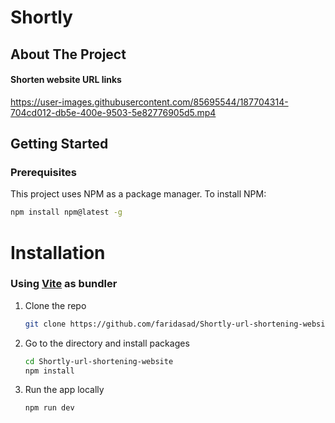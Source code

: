 # Shortly

## About The Project

#### Shorten website URL links

https://user-images.githubusercontent.com/85695544/187704314-704cd012-db5e-400e-9503-5e82776905d5.mp4


## Getting Started

### Prerequisites

This project uses NPM as a package manager. To install NPM:

```sh
npm install npm@latest -g
```

# Installation

### Using [Vite](https://vitejs.dev/) as bundler

1. Clone the repo

   ```sh
   git clone https://github.com/faridasad/Shortly-url-shortening-website.git
   ```
2. Go to the directory and install packages

   ```sh
   cd Shortly-url-shortening-website
   npm install
   ```
3. Run the app locally

    ```sh
    npm run dev
    ```
